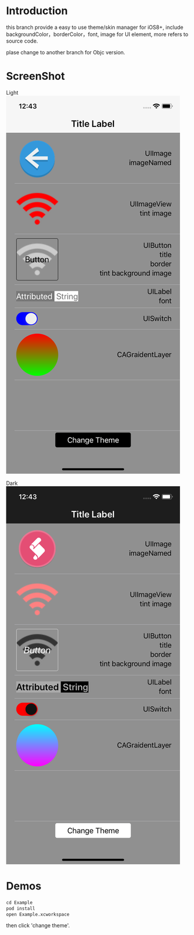 

# Introduction

this branch provide a easy to use theme/skin manager for iOS8+, include backgroundColor，borderColor，font, image for UI element, more refers to source code.

plase change to another branch for Objc version.

# ScreenShot

Light
![Light](https://github.com/lalawue/LWTheme/blob/Swift/Example/Screenshot/light.png)

Dark
![Dark](https://github.com/lalawue/LWTheme/blob/Swift/Example/Screenshot/dark.png)

# Demos

```
cd Example
pod install
open Example.xcworkspace
```

then click 'change theme'.
